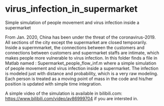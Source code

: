# virus_infection_in_supermarket
Simple simulation of people movement and virus infection inside a supermarket

From Jan. 2020, China has been under the threat of the coronavirus-2019. All sections of the city except the supermarket are closed temporarily. 
Inside a supermmarket, the connections between the customers and connections between customers and supermarket staffs are intimate, which makes people more vulnerable to virus infection. 
In this folder finds a file in Matlab named : Supermarket_people_flow_inf.m where a simple simulation of people movement and virus infection inside a supermarket. The infection is modeled just with distance and probability, which is a very raw modeling. Each person is treated as a moving point of mass in the code and his/her position is updated with simple time integration.

A simple video of the simulation is available in bilibili.com: https://www.bilibili.com/video/av86999704 if you are intersted in.


